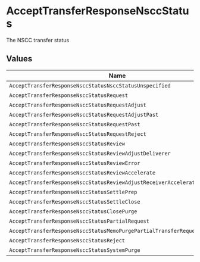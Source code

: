 # AcceptTransferResponseNsccStatus

The NSCC transfer status


## Values

| Name                                                                      | Value                                                                     |
| ------------------------------------------------------------------------- | ------------------------------------------------------------------------- |
| `AcceptTransferResponseNsccStatusNsccStatusUnspecified`                   | NSCC_STATUS_UNSPECIFIED                                                   |
| `AcceptTransferResponseNsccStatusRequest`                                 | REQUEST                                                                   |
| `AcceptTransferResponseNsccStatusRequestAdjust`                           | REQUEST_ADJUST                                                            |
| `AcceptTransferResponseNsccStatusRequestAdjustPast`                       | REQUEST_ADJUST_PAST                                                       |
| `AcceptTransferResponseNsccStatusRequestPast`                             | REQUEST_PAST                                                              |
| `AcceptTransferResponseNsccStatusRequestReject`                           | REQUEST_REJECT                                                            |
| `AcceptTransferResponseNsccStatusReview`                                  | REVIEW                                                                    |
| `AcceptTransferResponseNsccStatusReviewAdjustDeliverer`                   | REVIEW_ADJUST_DELIVERER                                                   |
| `AcceptTransferResponseNsccStatusReviewError`                             | REVIEW_ERROR                                                              |
| `AcceptTransferResponseNsccStatusReviewAccelerate`                        | REVIEW_ACCELERATE                                                         |
| `AcceptTransferResponseNsccStatusReviewAdjustReceiverAccelerate`          | REVIEW_ADJUST_RECEIVER_ACCELERATE                                         |
| `AcceptTransferResponseNsccStatusSettlePrep`                              | SETTLE_PREP                                                               |
| `AcceptTransferResponseNsccStatusSettleClose`                             | SETTLE_CLOSE                                                              |
| `AcceptTransferResponseNsccStatusClosePurge`                              | CLOSE_PURGE                                                               |
| `AcceptTransferResponseNsccStatusPartialRequest`                          | PARTIAL_REQUEST                                                           |
| `AcceptTransferResponseNsccStatusMemoPurgePartialTransferRequestReceiver` | MEMO_PURGE_PARTIAL_TRANSFER_REQUEST_RECEIVER                              |
| `AcceptTransferResponseNsccStatusReject`                                  | REJECT                                                                    |
| `AcceptTransferResponseNsccStatusSystemPurge`                             | SYSTEM_PURGE                                                              |